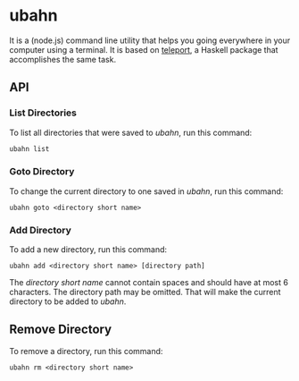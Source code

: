 # ubahn

It is a (node.js) command line utility that helps you going everywhere in your computer using a terminal. It is based on [teleport](https://hackage.haskell.org/package/teleport), a Haskell package that accomplishes the same task.

## API

### List Directories

To list all directories that were saved to *ubahn*, run this command:

```sh
ubahn list
```



### Goto Directory

To change the current directory to one saved in *ubahn*, run this command:

``` shell
ubahn goto <directory short name>
```


### Add Directory

To add a new directory, run this command:

``` shell
ubahn add <directory short name> [directory path]
```

The *directory short name* cannot contain spaces and should have at most 6 characters. The directory path may be omitted. That will make the current directory to be added to *ubahn*.


## Remove Directory

To remove a directory, run this command:

``` shell
ubahn rm <directory short name>
```
